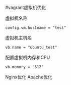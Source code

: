 #vagrant虚拟机优化

虚拟机名称
```
config.vm.hostname = "test"
```

虚拟机主机名
```
vb.name = "ubuntu_test"
```

配置虚拟机内存和CPU
```
vb.memory = "512"
```
Nginx优化
Apache优化